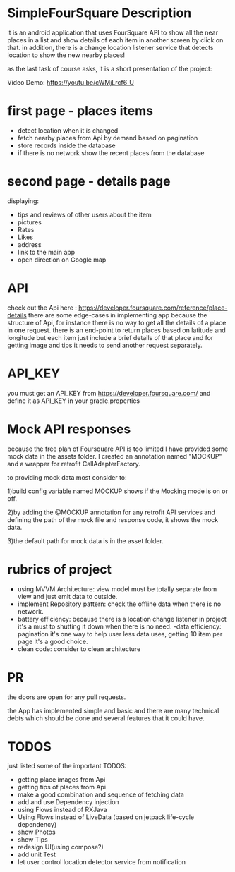 # SimpleFourSquare Description
it is an android application that uses FourSquare API to show all the near places in a list and show details of each item in another screen by click on that.
in addition, there is a change location listener service that detects location to show the new nearby places!

as the last task of course asks, it is a short presentation of the project:

Video Demo:  <https://youtu.be/cWMjLrcf6_U>


# first page - places items
- detect location when it is changed
- fetch nearby places from Api by demand based on pagination
- store records inside the database
- if there is no network show the recent places from the database

# second page - details page
displaying:

- tips and reviews of other users about the item
- pictures
- Rates
- Likes
- address
- link to the main app
- open direction on Google map

# API
check out the Api here : <https://developer.foursquare.com/reference/place-details>
there are some edge-cases in implementing app because the structure of Api, for instance there is no way to get all the details of a place in one request. there is an end-point to return places based on latitude and longitude but each item just include a brief details of that place and for getting image and tips it needs to send another request separately.

# API_KEY
you must get an API_KEY from <https://developer.foursquare.com/> and define it as API_KEY in your gradle.properties

# Mock API responses
because the free plan of Foursquare API is too limited I have provided some mock data in the assets folder.
I created an annotation named "MOCKUP" and a wrapper for retrofit CallAdapterFactory.

to providing mock data most consider to:

1)build config variable named MOCKUP shows if the Mocking mode is on or off.

2)by adding the @MOCKUP annotation for any retrofit API services and defining the path of the mock file and response code, it shows the mock data.

3)the default path for mock data is in the asset folder.

# rubrics of project
- using MVVM Architecture:
  view model must be totally separate from view and just emit data to outside.
- implement Repository pattern:
  check the offline data when there is no network.
- battery efficiency:
  because there is a location change listener in project it's a must to shutting it down when there is no need.
 -data efficiency:
  pagination it's one way to help user less data uses, getting 10 item per page it's a good choice.
- clean code:
  consider to clean architecture

# PR
the doors are open for any pull requests.

the App has implemented simple and basic and there are many technical debts which should be done and several features that it could have.

# TODOS
just listed some of the important TODOS:

- getting place images from Api
- getting tips of places from Api
- make a good combination and sequence of fetching data
- add and use Dependency injection
- using Flows instead of RXJava
- Using Flows instead of LiveData (based on jetpack life-cycle dependency)
- show Photos
- show Tips
- redesign UI(using compose?)
- add unit Test
- let user control location detector service from notification






